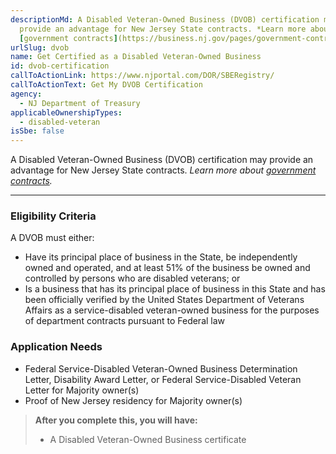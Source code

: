 ```yaml
---
descriptionMd: A Disabled Veteran-Owned Business (DVOB) certification may
  provide an advantage for New Jersey State contracts. *Learn more about
  [government contracts](https://business.nj.gov/pages/government-contracting).*
urlSlug: dvob
name: Get Certified as a Disabled Veteran-Owned Business
id: dvob-certification
callToActionLink: https://www.njportal.com/DOR/SBERegistry/
callToActionText: Get My DVOB Certification
agency:
  - NJ Department of Treasury
applicableOwnershipTypes:
  - disabled-veteran
isSbe: false
---
```

A Disabled Veteran-Owned Business (DVOB) certification may provide an advantage for New Jersey State contracts. *Learn more about [government contracts](https://business.nj.gov/pages/government-contracting).*

- - -

### Eligibility Criteria

A DVOB must either:

* Have its principal place of business in the State, be independently owned and operated, and at least 51% of the business be owned and controlled by persons who are disabled veterans; or
* Is a business that has its principal place of business in this State and has been officially verified by the United States Department of Veterans Affairs as a service-disabled veteran-owned business for the purposes of department contracts pursuant to Federal law

### Application Needs

* Federal Service-Disabled Veteran-Owned Business Determination Letter, Disability Award Letter, or Federal Service-Disabled Veteran Letter for Majority owner(s)
* Proof of New Jersey residency for Majority owner(s)

> **After you complete this, you will have:**
>
> * A Disabled Veteran-Owned Business certificate